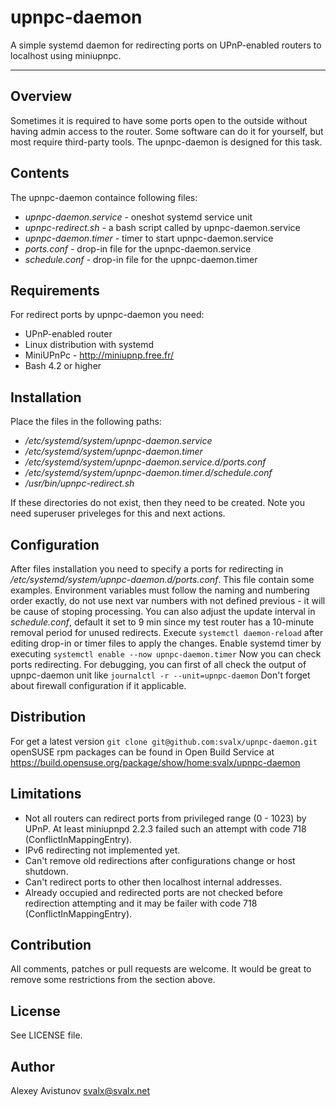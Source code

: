 # upnpc-daemon
A simple systemd daemon for redirecting ports on UPnP-enabled
routers to localhost using miniupnpc.
____

## Overview
Sometimes it is required to have some ports open to the outside
without having admin access to the router. Some software can do it for
yourself, but most require third-party tools. The upnpc-daemon is designed
for this task.

## Contents
The upnpc-daemon containce following files:
 - *upnpc-daemon.service* - oneshot systemd service unit
 - *upnpc-redirect.sh*    - a bash script called by upnpc-daemon.service
 - *upnpc-daemon.timer*   - timer to start upnpc-daemon.service
 - *ports.conf*           - drop-in file for the upnpc-daemon.service
 - *schedule.conf*        - drop-in file for the upnpc-daemon.timer

## Requirements
For redirect ports by upnpc-daemon you need:
 - UPnP-enabled router
 - Linux distribution with systemd
 - MiniUPnPc - http://miniupnp.free.fr/
 - Bash 4.2 or higher

## Installation
Place the files in the following paths:
 - */etc/systemd/system/upnpc-daemon.service*
 - */etc/systemd/system/upnpc-daemon.timer*
 - */etc/systemd/system/upnpc-daemon.service.d/ports.conf*
 - */etc/systemd/system/upnpc-daemon.timer.d/schedule.conf*
 - */usr/bin/upnpc-redirect.sh*

If these directories do not exist, then they need to be created.
Note you need superuser priveleges for this and next actions.

## Configuration
After files installation you need to specify a ports for redirecting in
*/etc/systemd/system/upnpc-daemon.d/ports.conf*. This file contain some
examples. Environment variables must follow the naming and numbering
order exactly, do not use next var numbers with not defined previous -
it will be cause of stoping processing.
You can also adjust the update interval in *schedule.conf*, default it
set to 9 min since my test router has a 10-minute removal period for
unused redirects.
Execute `systemctl daemon-reload` after editing drop-in or timer files to
apply the changes.
Enable systemd timer by executing `systemctl enable --now upnpc-daemon.timer`
Now you can check ports redirecting. For debugging, you can first of all
check the output of upnpc-daemon unit like `journalctl -r --unit=upnpc-daemon`
Don't forget about firewall configuration if it applicable.

## Distribution
For get a latest version `git clone git@github.com:svalx/upnpc-daemon.git`  
openSUSE rpm packages can be found in Open Build Service at
https://build.opensuse.org/package/show/home:svalx/upnpc-daemon

## Limitations
 - Not all routers can redirect ports from privileged range
(0 - 1023) by UPnP. At least miniupnpd 2.2.3 failed such an attempt
with code 718 (ConflictInMappingEntry).
 - IPv6 redirecting not implemented yet.
 - Can't remove old redirections after configurations change or host shutdown.
 - Can't redirect ports to other then localhost internal addresses.
 - Already occupied and redirected ports are not checked before redirection
attempting and it may be failer with code 718 (ConflictInMappingEntry).

## Contribution
All comments, patches or pull requests are welcome. It would be great to
remove some restrictions from the section above.

## License
See LICENSE file.

## Author
Alexey Avistunov <svalx@svalx.net>
